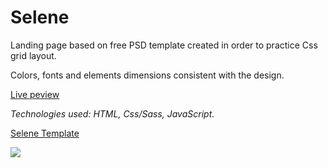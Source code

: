 # Selene
Landing page based on free PSD template created in order to practice Css grid layout.

Colors, fonts and elements dimensions consistent with the design.

[Live peview](https://martraw.github.io/Selene/)

*Technologies used: HTML, Css/Sass, JavaScript.*

[Selene Template](https://symu.co/freebies/templates-4/selene-psd-template/)


![](https://symu.co/image/pngfwxtxkfh/1440/10000/fit/original/95/jpg/)